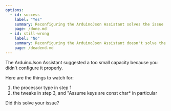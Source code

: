 ```yaml
---
options:
  - id: success
    label: "Yes"
    summary: Reconfiguring the ArduinoJson Assistant solves the issue
    page: /done.md
  - id: still-wrong
    label: "No"
    summary: Reconfiguring the ArduinoJson Assistant doesn't solve the issue.
    page: /deadend.md
---
```


The ArduinoJson Assistant suggested a too small capacity because you didn't configure it properly.

Here are the things to watch for:

1. the processor type in step 1
2. the tweaks in step 3, and "Assume keys are const char* in particular

Did this solve your issue?